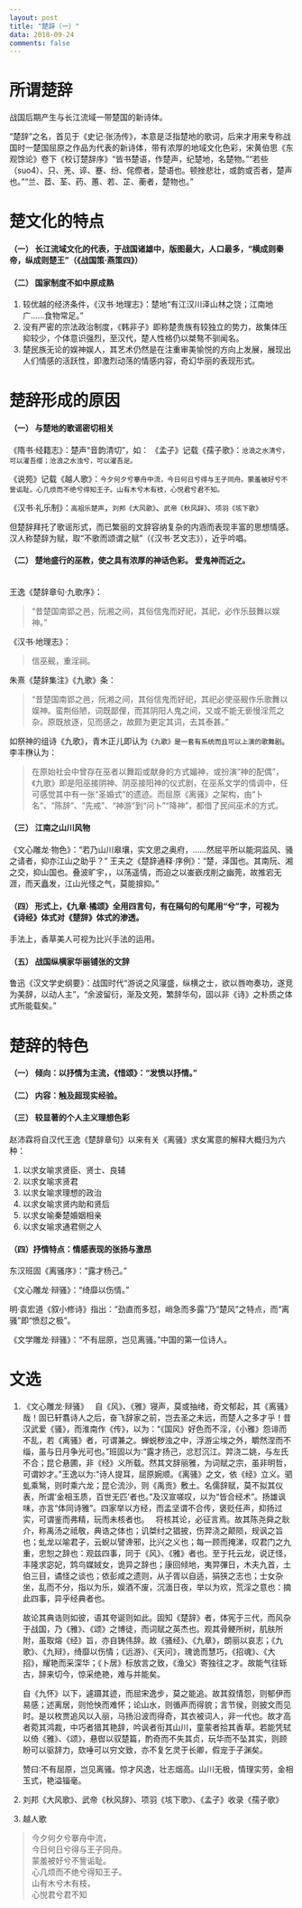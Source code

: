 ```yaml
---
layout: post
title: "楚辞（一）"
data: 2018-09-24
comments: false
---
```

# 所谓楚辞
战国后期产生与长江流域一带楚国的新诗体。

“楚辞”之名，首见于《史记·张汤传》，本意是泛指楚地的歌词，后来才用来专称战国时一楚国屈原之作品为代表的新诗体，带有浓厚的地域文化色彩，宋黄伯思《东观馀论》卷下《校订楚辞序》“皆书楚语，作楚声，纪楚地，名楚物。”“若些（suo4）、只、羌、谇、蹇、纷、侘傺者，楚语也。顿挫悲壮，或韵或否者，楚声也。”“兰、茝、荃、药、蕙、若、芷、蘅者，楚物也。”
# 楚文化的特点
#### （一） 长江流域文化的代表，于战国诸雄中，版图最大，人口最多，“横成则秦帝，纵成则楚王”（《战国策·燕策四》）

#### （二） 国家制度不如中原成熟

  1. 较优越的经济条件，《汉书·地理志》：楚地“有江汉川泽山林之饶；江南地广……食物常足。”
  2. 没有严密的宗法政治制度，《韩非子》即称楚贵族有较独立的势力，故集体压抑较少，个体意识强烈，至汉代，楚人性格仍以桀骜不驯闻名。
  3. 楚民族无论的娱神娱人，其艺术仍然是在注重审美愉悦的方向上发展，展现出人们情感的活跃性，即激烈动荡的情感内容，奇幻华丽的表现形式。

# 楚辞形成的原因
#### （一） 与楚地的歌谣密切相关

  《隋书·经籍志》：楚声“音韵清切”，如：
  《孟子》记载《孺子歌》：```沧浪之水清兮，可以濯吾缨；沧浪之水浊兮，可以濯吾足。```

  《说苑》记载《越人歌》：```今夕何夕兮搴舟中流，今日何日兮得与王子同舟。蒙羞被好兮不訾诟耻。心几烦而不绝兮得知王子。山有木兮木有枝，心悦君兮君不知。```

  《汉书·礼乐制》：```高祖乐楚声```，```刘邦《大风歌》```、```武帝《秋风辞》```、```项羽《垓下歌》```

  但楚辞拜托了歌谣形式，而已繁丽的文辞容纳复杂的内涵而表现丰富的思想情感。汉人称楚辞为赋，取“不歌而颂谓之赋”（《汉书·艺文志》），近乎吟唱。

#### （二） 楚地盛行的巫教，使之具有浓厚的神话色彩。 爱鬼神而近之。
  <br />王逸《楚辞章句·九歌序》：
  >“昔楚国南郢之邑，阮湘之间，其俗信鬼而好祀，其祀，必作乐鼓舞以娱神。”
  >

《汉书·地理志》：
  > 信巫觋，重淫祠。
  >

朱熹《楚辞集注》《九歌》条：
>“昔楚国南郢之邑，阮湘之间，其俗信鬼而好祀，其祀必使巫觋作乐歌舞以娱神。蛮荆俗陋，词既鄙俚，而其阴阳人鬼之间，又或不能无亵慢淫荒之杂。原既放逐，见而感之，故颇为更定其词，去其泰甚。”
>
如祭神的组诗《九歌》，青木正儿即认为```《九歌》是一套有系统而且可以上演的歌舞剧```。
<br />李丰㮊认为：
> 在原始社会中曾存在巫者以舞蹈或献身的方式媚神，或扮演“神的配偶”，《九歌》即是阳巫接阴神、阴巫接阳神的仪式剧，在巫系文学的情调中，任可感觉其中有一张“圣婚式”的遗迹。而屈原《离骚》之架构，由“卜名”、“陈辞”、“先戒”、“神游”到“问卜”“降神”，都借了民间巫术的方式。
>
#### （三） 江南之山川风物
《文心雕龙·物色》：“若乃山川皋壤，实文思之奥府，……然屈平所以能洞监风、骚之请者，抑亦江山之助乎？”
王夫之《楚辞通释·序例》：“楚，泽国也。其南阮、湘之交，抑山国也。叠波旷宇，，以荡遥情，而迫之以崟嶔戌削之幽莞，故推宕无涯，而天矗发，江山光怪之气，莫能揜抑。”
#### （四） 形式上，《九章·橘颂》全用四言句，有在隔句的句尾用“兮”字，可视为《诗经》体式对《楚辞》体式的渗透。
手法上，香草美人可视为比兴手法的运用。
#### （五） 战国纵横家华丽铺张的文辞
鲁迅《汉文学史纲要》：战国时代“游说之风寖盛，纵横之士，欲以唇吻奏功，遂竞为美辞，以动人主”，“余波留衍，渐及文苑，繁辞华句，固以非《诗》之朴质之体式所能载矣。”

# 楚辞的特色
#### （一） 倾向：以抒情为主流，《惜颂》：“发愤以抒情。”
#### （二） 内容：触及超现实经验。
#### （三） 较显著的个人主义理想色彩
赵沛霖将自汉代王逸《楚辞章句》以来有关《离骚》求女寓意的解释大概归为六种：

1. 以求女喻求贤臣、贤士、良辅
2. 以求女喻求贤君
3. 以求女喻求理想的政治
4. 以求女喻求贤内助和贤后
5. 以求女喻秦楚婚姻相亲
6. 以求女喻求通君侧之人

#### （四）抒情特点：情感表现的张扬与激昂
东汉班固《离骚序》：“露才杨己。”

《文心雕龙·辩骚》：“绮靡以伤情。”

明·袁宏道《叙小修诗》指出：“劲直而多怼，峭急而多露”乃“楚风”之特点，而“离骚”即“愤怼之极”。

《文学雕龙·辩骚》：“不有屈原，岂见离骚。”中国的第一位诗人。

# 文选
1. 《文心雕龙·辩骚》
     自《风》、《雅》寝声，莫或抽绪，奇文郁起，其《离骚》哉！固已轩翥诗人之后，奋飞辞家之前，岂去圣之未远，而楚人之多才乎！昔汉武爱《骚》，而淮南作《传》，以为：“《国风》好色而不淫，《小雅》怨诽而不乱，若《离骚》者，可谓兼之。蝉蜕秽浊之中，浮游尘埃之外，皭然涅而不缁，虽与日月争光可也。”班固以为∶“露才扬己，忿怼沉江。羿浇二姚，与左氏不合；昆仑悬圃，非《经》义所载。然其文辞丽雅，为词赋之宗，虽非明哲，可谓妙才。”王逸以为∶“诗人提耳，屈原婉顺。《离骚》之文，依《经》立义。驷虬乘鹥，则时乘六龙；昆仑流沙，则《禹贡》敷土。名儒辞赋，莫不拟其仪表，所谓‘金相玉质，百世无匹’者也。”及汉宣嗟叹，以为“皆合经术”。扬雄讽味，亦言“体同诗雅”。四家举以方经，而孟坚谓不合传，褒贬任声，抑扬过实，可谓鉴而弗精，玩而未核者也。
 
    将核其论，必征言焉。故其陈尧舜之耿介，称禹汤之祗敬，典诰之体也；讥桀纣之猖披，伤羿浇之颠陨，规讽之旨也；虬龙以喻君子，云蜺以譬谗邪，比兴之义也；每一顾而掩涕，叹君门之九重，忠恕之辞也：观兹四事，同于《风》、《雅》者也。至于托云龙，说迂怪，丰隆求宓妃，鸩鸟媒娀女，诡异之辞也；康回倾地，夷羿彃日，木夫九首，土伯三目，谲怪之谈也；依彭咸之遗则，从子胥以自适，狷狭之志也；士女杂坐，乱而不分，指以为乐，娱酒不废，沉湎日夜，举以为欢，荒淫之意也：摘此四事，异乎经典者也。 

     故论其典诰则如彼，语其夸诞则如此。固知《楚辞》者，体宪于三代，而风杂于战国，乃《雅》、《颂》之博徒，而词赋之英杰也。观其骨鲠所树，肌肤所附，虽取熔《经》旨，亦自铸伟辞。故《骚经》、《九章》，朗丽以哀志；《九歌》、《九辩》，绮靡以伤情；《远游》、《天问》，瑰诡而慧巧，《招魂》、《大招》，耀艳而采深华；《卜居》标放言之致，《渔父》寄独往之才。故能气往轹古，辞来切今，惊采绝艳，难与并能矣。 

     自《九怀》以下，遽蹑其迹，而屈宋逸步，莫之能追。故其叙情怨，则郁伊而易感；述离居，则怆怏而难怀；论山水，则循声而得貌；言节侯，则披文而见时。是以枚贾追风以入丽，马扬沿波而得奇，其衣被词人，非一代也。故才高者菀其鸿裁，中巧者猎其艳辞，吟讽者衔其山川，童蒙者拾其香草。若能凭轼以倚《雅》、《颂》，悬辔以驭楚篇，酌奇而不失其贞，玩华而不坠其实，则顾盼可以驱辞力，欬唾可以穷文致，亦不复乞灵于长卿，假宠于子渊矣。   

     赞曰∶不有屈原，岂见离骚。惊才风逸，壮志烟高。山川无极，情理实劳，金相玉式，艳溢锱毫。 

2. 刘邦《大风歌》、武帝《秋风辞》、项羽《垓下歌》、《孟子》收录《孺子歌》
3. 越人歌
> 今夕何夕兮搴舟中流，<br />
今日何日兮得与王子同舟。<br />
蒙羞被好兮不訾诟耻。<br />
心几烦而不绝兮得知王子。<br />
山有木兮木有枝，<br />
心悦君兮君不知
>
